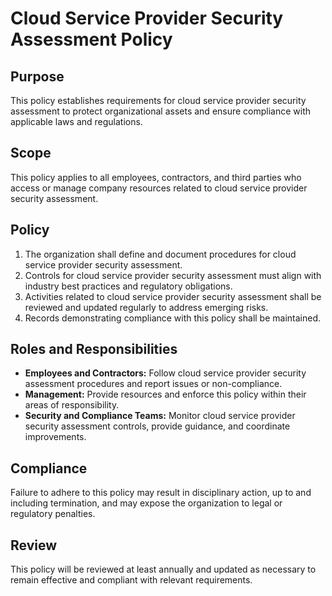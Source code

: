 # Cloud Service Provider Security Assessment Policy

## Purpose
This policy establishes requirements for cloud service provider security assessment to protect organizational assets and ensure compliance with applicable laws and regulations.

## Scope
This policy applies to all employees, contractors, and third parties who access or manage company resources related to cloud service provider security assessment.

## Policy
1. The organization shall define and document procedures for cloud service provider security assessment.
2. Controls for cloud service provider security assessment must align with industry best practices and regulatory obligations.
3. Activities related to cloud service provider security assessment shall be reviewed and updated regularly to address emerging risks.
4. Records demonstrating compliance with this policy shall be maintained.

## Roles and Responsibilities
- **Employees and Contractors:** Follow cloud service provider security assessment procedures and report issues or non-compliance.
- **Management:** Provide resources and enforce this policy within their areas of responsibility.
- **Security and Compliance Teams:** Monitor cloud service provider security assessment controls, provide guidance, and coordinate improvements.

## Compliance
Failure to adhere to this policy may result in disciplinary action, up to and including termination, and may expose the organization to legal or regulatory penalties.

## Review
This policy will be reviewed at least annually and updated as necessary to remain effective and compliant with relevant requirements.

